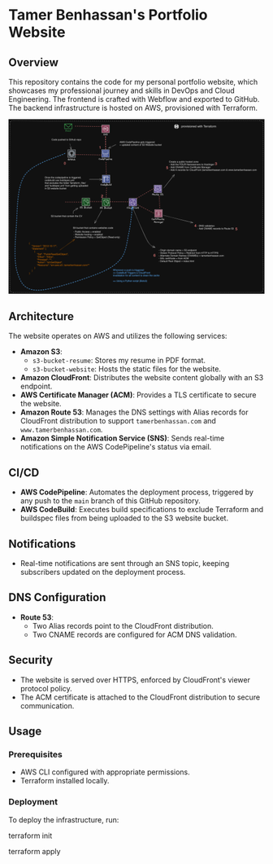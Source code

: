 # Tamer Benhassan's Portfolio Website

## Overview

This repository contains the code for my personal portfolio website, which showcases my professional journey and skills in DevOps and Cloud Engineering. The frontend is crafted with Webflow and exported to GitHub. The backend infrastructure is hosted on AWS, provisioned with Terraform.

![Architecture Diagram](Architecture.png)


## Architecture

The website operates on AWS and utilizes the following services:

- **Amazon S3**:
  - `s3-bucket-resume`: Stores my resume in PDF format.
  - `s3-bucket-website`: Hosts the static files for the website.
- **Amazon CloudFront**: Distributes the website content globally with an S3 endpoint.
- **AWS Certificate Manager (ACM)**: Provides a TLS certificate to secure the website.
- **Amazon Route 53**: Manages the DNS settings with Alias records for CloudFront distribution to support `tamerbenhassan.com` and `www.tamerbenhassan.com`.
- **Amazon Simple Notification Service (SNS)**: Sends real-time notifications on the AWS CodePipeline's status via email.

## CI/CD

- **AWS CodePipeline**: Automates the deployment process, triggered by any push to the `main` branch of this GitHub repository.
- **AWS CodeBuild**: Executes build specifications to exclude Terraform and buildspec files from being uploaded to the S3 website bucket.

## Notifications

- Real-time notifications are sent through an SNS topic, keeping subscribers updated on the deployment process.

## DNS Configuration

- **Route 53**:
  - Two Alias records point to the CloudFront distribution.
  - Two CNAME records are configured for ACM DNS validation.

## Security

- The website is served over HTTPS, enforced by CloudFront's viewer protocol policy.
- The ACM certificate is attached to the CloudFront distribution to secure communication.

## Usage

### Prerequisites

- AWS CLI configured with appropriate permissions.
- Terraform installed locally.

### Deployment

To deploy the infrastructure, run:

terraform init 

terraform apply
